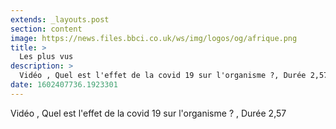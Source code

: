 ```yaml
--- 
extends: _layouts.post 
section: content 
image: https://news.files.bbci.co.uk/ws/img/logos/og/afrique.png 
title: > 
  Les plus vus 
description: > 
  Vidéo , Quel est l'effet de la covid 19 sur l'organisme ?, Durée 2,57 
date: 1602407736.1923301 
--- 
```

Vidéo , Quel est l'effet de la covid 19 sur l'organisme ? , Durée 2,57